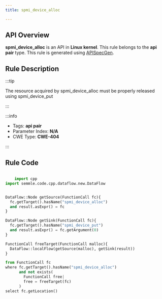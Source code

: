 ```yaml
---
title: spmi_device_alloc

---
```



## API Overview
**spmi_device_alloc** is an API in **Linux kernel**. This rule belongs to the **api pair** type. This rule is generated using [APISpecGen](../../tools/APISpecGen).
## Rule Description

:::tip

The resource acquired by spmi_device_alloc must be properly released using spmi_device_put

:::

:::info

- Tags: **api pair**
- Parameter Index: **N/A**
- CWE Type: **CWE-404**

:::

## Rule Code
```python

    import cpp
import semmle.code.cpp.dataflow.new.DataFlow


DataFlow::Node getSource(FunctionCall fc){
  fc.getTarget().hasName("spmi_device_alloc")
  and result.asExpr() = fc
}

DataFlow::Node getSink(FunctionCall fc){
  fc.getTarget().hasName("spmi_device_put")
  and result.asExpr() = fc.getArgument(0)
}

FunctionCall freeTarget(FunctionCall malloc){
  DataFlow::localFlow(getSource(malloc), getSink(result))
}

from FunctionCall fc
where fc.getTarget().hasName("spmi_device_alloc")
      and not exists(
        FunctionCall free| 
        free = freeTarget(fc)
      )
select fc.getLocation()

    
```